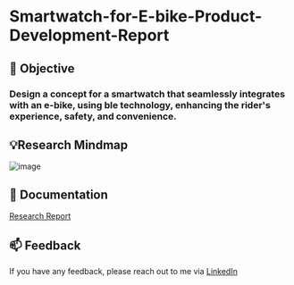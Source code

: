 # Smartwatch-for-E-bike-Product-Development-Report

## 📜 Objective 
### Design a concept for a smartwatch that seamlessly integrates with an e-bike, using ble technology, enhancing the rider's experience, safety, and convenience.

## 💡Research Mindmap 
![image](https://github.com/user-attachments/assets/8ebae40e-8ff2-464d-8407-7c86ddf677a8)

## 📖 Documentation
[Research Report](https://github.com/alokchoudhary05/Smartwatch-for-E-bike-Product-Development-Report/blob/main/Report-Smartwatch-for-E-bike-Product-Development.pdf)

## 📫 Feedback
If you have any feedback, please reach out to me via [LinkedIn](https://www.linkedin.com/in/alok-choudhary9341776554/)

